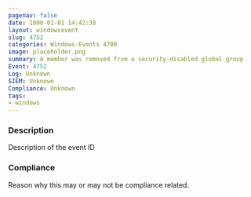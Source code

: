 ```yaml
---
pagenav: false
date: 1800-01-01 14:42:38
layout: windowsevent
slug: 4752
categories: Windows-Events 4700
image: placeholder.png
summary: A member was removed from a security-disabled global group
Event: 4752
Log: Unknown
SIEM: Unknown
Compliance: Unknown
tags:
- windows
---
```


### Description

Description of the event ID

### Compliance

Reason why this may or may not be compliance related.
